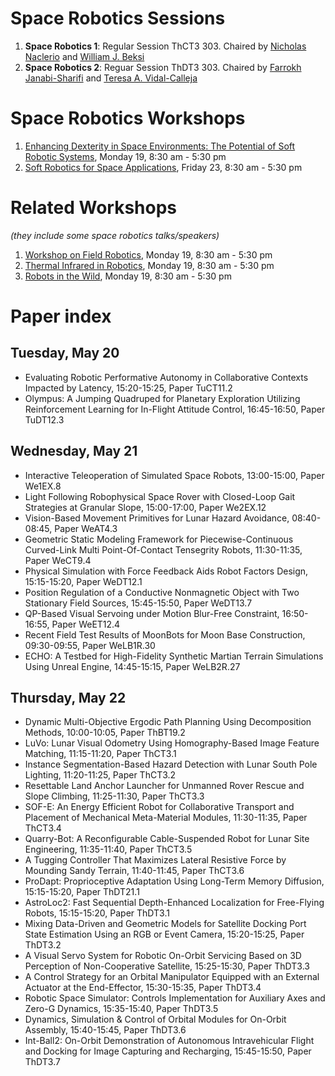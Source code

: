 # Space Robotics Sessions
1. **Space Robotics 1**: Regular Session ThCT3 303. Chaired by [Nicholas Naclerio](https://nnaclerio.com/) and [William J. Beksi](https://scholar.google.com/citations?user=lU2Z7MMAAAAJ&hl=en)
2. **Space Robotics 2**: Reguar Session ThDT3 303. Chaired by [Farrokh Janabi-Sharifi](https://scholar.google.ca/citations?user=CTbPxEUAAAAJ&hl=en) and [Teresa A. Vidal-Calleja](https://scholar.google.com/citations?user=gokuA08AAAAJ&hl=en)

# Space Robotics Workshops
1. [Enhancing Dexterity in Space Environments: The Potential of Soft Robotic Systems](https://sites.google.com/view/icra-space-manipulation), Monday 19, 8:30 am - 5:30 pm
2. [Soft Robotics for Space Applications](https://softroboticsforspace.eu/), Friday 23, 8:30 am - 5:30 pm

# Related Workshops
_(they include some space robotics talks/speakers)_
1. [Workshop on Field Robotics](https://norlab-ulaval.github.io/icra_workshop_field_robotics/), Monday 19, 8:30 am - 5:30 pm
2. [Thermal Infrared in Robotics](https://sites.google.com/view/tiro25), Monday 19, 8:30 am - 5:30 pm
3. [Robots in the Wild](https://dartmouthrobotics.github.io/icra-2025-robots-wild/), Monday 19, 8:30 am - 5:30 pm

# Paper index
## Tuesday, May 20
- Evaluating Robotic Performative Autonomy in Collaborative Contexts Impacted by Latency, 15:20-15:25, Paper TuCT11.2
- Olympus: A Jumping Quadruped for Planetary Exploration Utilizing Reinforcement Learning for In-Flight Attitude Control, 16:45-16:50, Paper TuDT12.3

## Wednesday, May 21
- Interactive Teleoperation of Simulated Space Robots, 13:00-15:00, Paper We1EX.8
- Light Following Robophysical Space Rover with Closed-Loop Gait Strategies at Granular Slope, 15:00-17:00, Paper We2EX.12
- Vision-Based Movement Primitives for Lunar Hazard Avoidance, 08:40-08:45, Paper WeAT4.3
- Geometric Static Modeling Framework for Piecewise-Continuous Curved-Link Multi Point-Of-Contact Tensegrity Robots, 11:30-11:35, Paper WeCT9.4
- Physical Simulation with Force Feedback Aids Robot Factors Design, 15:15-15:20, Paper WeDT12.1
- Position Regulation of a Conductive Nonmagnetic Object with Two Stationary Field Sources, 15:45-15:50, Paper WeDT13.7
- QP-Based Visual Servoing under Motion Blur-Free Constraint, 16:50-16:55, Paper WeET12.4
- Recent Field Test Results of MoonBots for Moon Base Construction, 09:30-09:55, Paper WeLB1R.30
- ECHO: A Testbed for High-Fidelity Synthetic Martian Terrain Simulations Using Unreal Engine, 14:45-15:15, Paper WeLB2R.27

## Thursday, May 22
- Dynamic Multi-Objective Ergodic Path Planning Using Decomposition Methods, 10:00-10:05, Paper ThBT19.2 
- LuVo: Lunar Visual Odometry Using Homography-Based Image Feature Matching, 11:15-11:20, Paper ThCT3.1
- Instance Segmentation-Based Hazard Detection with Lunar South Pole Lighting, 11:20-11:25, Paper ThCT3.2
- Resettable Land Anchor Launcher for Unmanned Rover Rescue and Slope Climbing, 11:25-11:30, Paper ThCT3.3
- SOF-E: An Energy Efficient Robot for Collaborative Transport and Placement of Mechanical Meta-Material Modules, 11:30-11:35, Paper ThCT3.4
- Quarry-Bot: A Reconfigurable Cable-Suspended Robot for Lunar Site Engineering, 11:35-11:40, Paper ThCT3.5
- A Tugging Controller That Maximizes Lateral Resistive Force by Mounding Sandy Terrain, 11:40-11:45, Paper ThCT3.6
- ProDapt: Proprioceptive Adaptation Using Long-Term Memory Diffusion, 15:15-15:20, Paper ThDT21.1
- AstroLoc2: Fast Sequential Depth-Enhanced Localization for Free-Flying Robots, 15:15-15:20, Paper ThDT3.1
- Mixing Data-Driven and Geometric Models for Satellite Docking Port State Estimation Using an RGB or Event Camera, 15:20-15:25, Paper ThDT3.2
- A Visual Servo System for Robotic On-Orbit Servicing Based on 3D Perception of Non-Cooperative Satellite, 15:25-15:30, Paper ThDT3.3
- A Control Strategy for an Orbital Manipulator Equipped with an External Actuator at the End-Effector, 15:30-15:35, Paper ThDT3.4
- Robotic Space Simulator: Controls Implementation for Auxiliary Axes and Zero-G Dynamics, 15:35-15:40, Paper ThDT3.5
- Dynamics, Simulation & Control of Orbital Modules for On-Orbit Assembly, 15:40-15:45, Paper ThDT3.6
- Int-Ball2: On-Orbit Demonstration of Autonomous Intravehicular Flight and Docking for Image Capturing and Recharging, 15:45-15:50, Paper ThDT3.7


